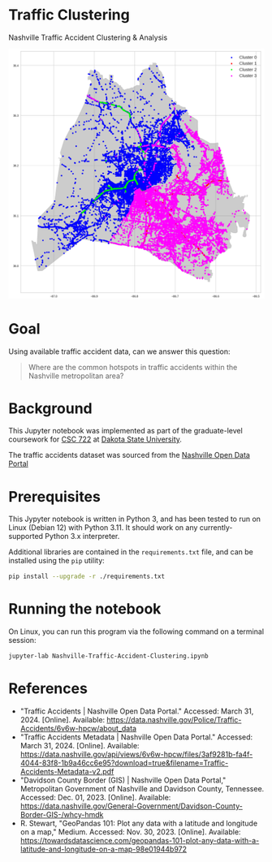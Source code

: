 # Traffic Clustering
Nashville Traffic Accident Clustering &amp; Analysis

![an image showing clustered Nashville traffic accidents](maps/Cluster-Map.png "Nashville Traffic Accident Clusters")

# Goal
Using available traffic accident data, can we answer this question:
>Where are the common hotspots in traffic accidents within the Nashville metropolitan area?

# Background
This Jupyter notebook was implemented as part of the graduate-level coursework for [CSC 722](https://catalog.dsu.edu/preview_course_nopop.php?catoid=41&coid=25783) at [Dakota State University](https://dsu.edu/).

The traffic accidents dataset was sourced from the [Nashville Open Data Portal](https://data.nashville.gov/Police/Traffic-Accidents/6v6w-hpcw/about_data)

# Prerequisites
This Jypyter notebook is written in Python 3, and has been tested to run on Linux (Debian 12) with Python 3.11.  It should work on any currently-supported Python 3.x interpreter.  

Additional libraries are contained in the `requirements.txt` file, and can be installed using the `pip` utility:

``` bash
pip install --upgrade -r ./requirements.txt
```

# Running the notebook
On Linux, you can run this program via the following command on a terminal session:

``` bash
jupyter-lab Nashville-Traffic-Accident-Clustering.ipynb
```

# References
* "Traffic Accidents | Nashville Open Data Portal." Accessed: March 31, 2024. [Online]. Available: https://data.nashville.gov/Police/Traffic-Accidents/6v6w-hpcw/about_data
* "Traffic Accidents Metadata | Nashville Open Data Portal." Accessed: March 31, 2024. [Online]. Available: https://data.nashville.gov/api/views/6v6w-hpcw/files/3af9281b-fa4f-4044-83f8-1b9a46cc6e95?download=true&filename=Traffic-Accidents-Metadata-v2.pdf
* "Davidson County Border (GIS) | Nashville Open Data Portal," Metropolitan Government of Nashville and Davidson County, Tennessee. Accessed: Dec. 01, 2023. [Online]. Available: https://data.nashville.gov/General-Government/Davidson-County-Border-GIS-/whcy-hmdk
* R. Stewart, "GeoPandas 101: Plot any data with a latitude and longitude on a map," Medium. Accessed: Nov. 30, 2023. [Online]. Available: https://towardsdatascience.com/geopandas-101-plot-any-data-with-a-latitude-and-longitude-on-a-map-98e01944b972
